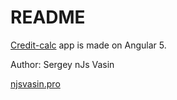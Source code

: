 # README #

[Credit-calc](http://njsvasin.pro/credit-calc) app is made on Angular 5.

Author: Sergey nJs Vasin

[njsvasin.pro](http://njsvasin.pro)